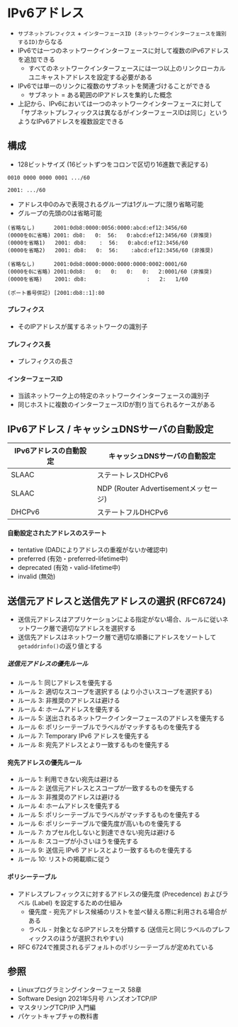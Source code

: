 # IPv6アドレス
- `サブネットプレフィクス` + `インターフェースID (ネットワークインターフェースを識別するID)`からなる
- IPv6では一つのネットワークインターフェースに対して複数のIPv6アドレスを追加できる
  - すべてのネットワークインターフェースには一つ以上のリンクローカルユニキャストアドレスを設定する必要がある
- IPv6では単一のリンクに複数のサブネットを関連づけることができる
  - サブネット = ある範囲のIPアドレスを集約した概念
- 上記から、IPv6においては一つのネットワークインターフェースに対して
  「サブネットプレフィックスは異なるがインターフェースIDは同じ」というようなIPv6アドレスを複数設定できる

## 構成
- 128ビットサイズ (16ビットずつをコロンで区切り16進数で表記する)

```
0010 0000 0000 0001 .../60

2001: .../60
```

- アドレス中0のみで表現されるグループは1グループに限り省略可能
- グループの先頭の0は省略可能

```
(省略なし)      2001:0db8:0000:0056:0000:abcd:ef12:3456/60
(0000を0に省略) 2001: db8:   0:  56:   0:abcd:ef12:3456/60 (非推奨)
(0000を省略1)   2001: db8:    :  56:   0:abcd:ef12:3456/60
(0000を省略2)   2001: db8:   0:  56:    :abcd:ef12:3456/60 (非推奨)

(省略なし)      2001:0db8:0000:0000:0000:0000:0002:0001/60
(0000を0に省略) 2001:0db8:   0:   0:   0:   0:   2:0001/60 (非推奨)
(0000を省略)    2001: db8:                   :   2:   1/60

(ポート番号併記) [2001:db8::1]:80
```

#### プレフィクス
- そのIPアドレスが属するネットワークの識別子

#### プレフィクス長
- プレフィクスの長さ

#### インターフェースID
- 当該ネットワーク上の特定のネットワークインターフェースの識別子
- 同じホストに複数のインターフェースIDが割り当てられるケースがある

## IPv6アドレス / キャッシュDNSサーバの自動設定

| IPv6アドレスの自動設定 | キャッシュDNSサーバの自動設定        |
| -                      | -                                    |
| SLAAC                  | ステートレスDHCPv6                   |
| SLAAC                  | NDP (Router Advertisementメッセージ) |
| DHCPv6                 | ステートフルDHCPv6                   |

#### 自動設定されたアドレスのステート
- tentative (DADによりアドレスの重複がないか確認中)
- preferred (有効・preferred-lifetime中)
- deprecated (有効・valid-lifetime中)
- invalid (無効)

## 送信元アドレスと送信先アドレスの選択 (RFC6724)
- 送信元アドレスはアプリケーションによる指定がない場合、ルールに従いネットワーク層で適切なアドレスを選択する
- 送信先アドレスはネットワーク層で適切な順番にアドレスをソートして`getaddrinfo()`の返り値とする

##### 送信元アドレスの優先ルール
- ルール 1: 同じアドレスを優先する
- ルール 2: 適切なスコープを選択する (より小さいスコープを選択する)
- ルール 3: 非推奨のアドレスは避ける
- ルール 4: ホームアドレスを優先する
- ルール 5: 送出されるネットワークインターフェースのアドレスを優先する
- ルール 6: ポリシーテーブルでラベルがマッチするものを優先する
- ルール 7: Temporary IPv6 アドレスを優先する
- ルール 8: 宛先アドレスとより一致するものを優先する

#### 宛先アドレスの優先ルール
- ルール 1: 利用できない宛先は避ける
- ルール 2: 送信元アドレスとスコープが一致するものを優先する
- ルール 3: 非推奨のアドレスは避ける
- ルール 4: ホームアドレスを優先する
- ルール 5: ポリシーテーブルでラベルがマッチするものを優先する
- ルール 6: ポリシーテーブルで優先度が高いものを優先する
- ルール 7: カプセル化しないと到達できない宛先は避ける
- ルール 8: スコープが小さいほうを優先する
- ルール 9: 送信元 IPv6 アドレスとより一致するものを優先する
- ルール 10: リストの掲載順に従う

#### ポリシーテーブル
- アドレスプレフィックスに対するアドレスの優先度 (Precedence) およびラベル (Label) を設定するための仕組み
  - 優先度 - 宛先アドレス候補のリストを並べ替える際に利用される場合がある
  - ラベル - 対象となるIPアドレスを分類する (送信元と同じラベルのプレフィックスのほうが選択されやすい)
- RFC 6724で推奨されるデフォルトのポリシーテーブルが定めれている

## 参照
- Linuxプログラミングインターフェース 58章
- Software Design 2021年5月号 ハンズオンTCP/IP
- マスタリングTCP/IP 入門編
- パケットキャプチャの教科書
